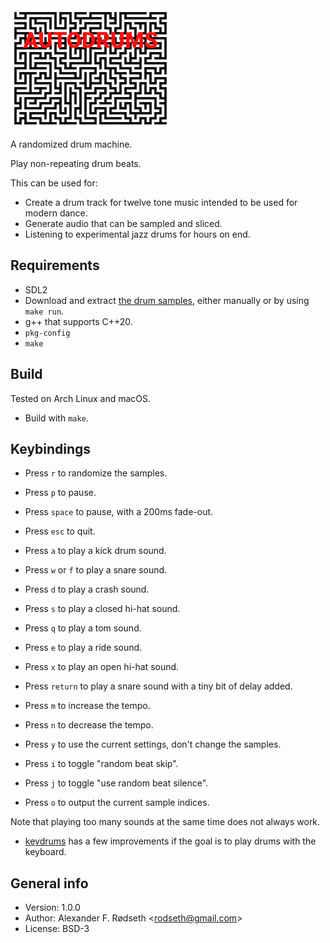 <img alt="autodrums logo" width="256" src="img/autodrums.png">

A randomized drum machine.

Play non-repeating drum beats.

This can be used for:

* Create a drum track for twelve tone music intended to be used for modern dance.
* Generate audio that can be sampled and sliced.
* Listening to experimental jazz drums for hours on end.

## Requirements

* SDL2
* Download and extract [the drum samples](http://cdn.mos.musicradar.com/audio/samples/musicradar-drum-samples.zip), either manually or by using `make run`.
* g++ that supports C++20.
* `pkg-config`
* `make`

## Build

Tested on Arch Linux and macOS.

* Build with `make`.

## Keybindings

* Press `r` to randomize the samples.
* Press `p` to pause.
* Press `space` to pause, with a 200ms fade-out.
* Press `esc` to quit.

* Press `a` to play a kick drum sound.
* Press `w` or `f` to play a snare sound.
* Press `d` to play a crash sound.
* Press `s` to play a closed hi-hat sound.
* Press `q` to play a tom sound.
* Press `e` to play a ride sound.
* Press `x` to play an open hi-hat sound.
* Press `return` to play a snare sound with a tiny bit of delay added.

* Press `m` to increase the tempo.
* Press `n` to decrease the tempo.

* Press `y` to use the current settings, don't change the samples.
* Press `i` to toggle "random beat skip".
* Press `j` to toggle "use random beat silence".

* Press `o` to output the current sample indices.

Note that playing too many sounds at the same time does not always work.

* [keydrums](https://github.com/xyproto/keydrums) has a few improvements if the goal is to play drums with the keyboard.

## General info

* Version: 1.0.0
* Author: Alexander F. Rødseth &lt;rodseth@gmail.com&gt;
* License: BSD-3
